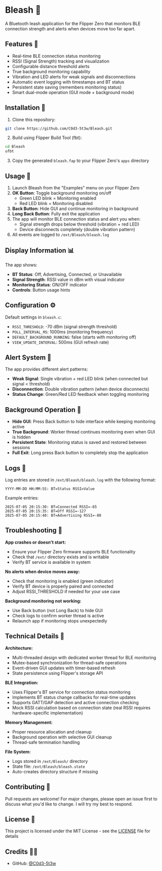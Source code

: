 # Bleash 📱

A Bluetooth leash application for the Flipper Zero that monitors BLE connection strength and alerts when devices move too far apart.

## Features 🌟

- Real-time BLE connection status monitoring
- RSSI (Signal Strength) tracking and visualization
- Configurable distance threshold alerts
- True background monitoring capability
- Vibration and LED alerts for weak signals and disconnections
- Automatic event logging with timestamps and BT status
- Persistent state saving (remembers monitoring status)
- Smart dual-mode operation (GUI mode + background mode)

## Installation 🔧

1. Clone this repository:
```bash
git clone https://github.com/C0d3-5t3w/Bleash.git
```

2. Build using Flipper Build Tool (fbt):
```bash
cd Bleash
ufbt
```

3. Copy the generated `bleash.fap` to your Flipper Zero's `apps` directory

## Usage 📖

1. Launch Bleash from the "Examples" menu on your Flipper Zero
2. **OK Button**: Toggle background monitoring on/off
   - Green LED blink = Monitoring enabled
   - Red LED blink = Monitoring disabled
3. **Back Button**: Hide GUI and continue monitoring in background
4. **Long Back Button**: Fully exit the application
5. The app will monitor BLE connection status and alert you when:
   - Signal strength drops below threshold (vibration + red LED)
   - Device disconnects completely (double vibration pattern)
6. All events are logged to `/ext/Bleash/bleash.log`

## Display Information 📊

The app shows:
- **BT Status**: Off, Advertising, Connected, or Unavailable
- **Signal Strength**: RSSI value in dBm with visual indicator
- **Monitoring Status**: ON/OFF indicator
- **Controls**: Button usage hints

## Configuration ⚙️

Default settings in `bleash.c`:
- `RSSI_THRESHOLD`: -70 dBm (signal strength threshold)
- `POLL_INTERVAL_MS`: 1000ms (monitoring frequency)
- `DEFAULT_BACKGROUND_RUNNING`: false (starts with monitoring off)
- `VIEW_UPDATE_INTERVAL`: 500ms (GUI refresh rate)

## Alert System 🚨

The app provides different alert patterns:
- **Weak Signal**: Single vibration + red LED blink (when connected but signal < threshold)
- **Disconnection**: Double vibration pattern (when device disconnects)
- **Status Change**: Green/Red LED feedback when toggling monitoring

## Background Operation 🔄

- **Hide GUI**: Press Back button to hide interface while keeping monitoring active
- **True Background**: Worker thread continues monitoring even when GUI is hidden
- **Persistent State**: Monitoring status is saved and restored between sessions
- **Full Exit**: Long press Back button to completely stop the application

## Logs 📝

Log entries are stored in `/ext/Bleash/bleash.log` with the following format:
```
YYYY-MM-DD HH:MM:SS: BT=Status RSSI=Value
```

Example entries:
```
2025-07-05 20:15:30: BT=Connected RSSI=-65
2025-07-05 20:15:35: BT=Off RSSI=-127
2025-07-05 20:15:40: BT=Advertising RSSI=-80
```

## Troubleshooting 🔧

**App crashes or doesn't start:**
- Ensure your Flipper Zero firmware supports BLE functionality
- Check that `/ext/` directory exists and is writable
- Verify BT service is available in system

**No alerts when device moves away:**
- Check that monitoring is enabled (green indicator)
- Verify BT device is properly paired and connected
- Adjust RSSI_THRESHOLD if needed for your use case

**Background monitoring not working:**
- Use Back button (not Long Back) to hide GUI
- Check logs to confirm worker thread is active
- Relaunch app if monitoring stops unexpectedly

## Technical Details 🔧

**Architecture:**
- Multi-threaded design with dedicated worker thread for BLE monitoring
- Mutex-based synchronization for thread-safe operations
- Event-driven GUI updates with timer-based refresh
- State persistence using Flipper's storage API

**BLE Integration:**
- Uses Flipper's BT service for connection status monitoring
- Implements BT status change callbacks for real-time updates
- Supports GATT/GAP detection and active connection checking
- Mock RSSI calculation based on connection state (real RSSI requires hardware-specific implementation)

**Memory Management:**
- Proper resource allocation and cleanup
- Background operation with selective GUI cleanup
- Thread-safe termination handling

**File System:**
- Logs stored in `/ext/Bleash/` directory
- State file: `/ext/Bleash/bleash.state`
- Auto-creates directory structure if missing

## Contributing 🤝

Pull requests are welcome! For major changes, please open an issue first to discuss what you'd like to change. I will try my best to respond.

## License 📄

This project is licensed under the MIT License - see the [LICENSE](LICENSE) file for details

## Credits 🤘🏼

- GitHub: [@C0d3-5t3w](https://github.com/C0d3-5t3w)

